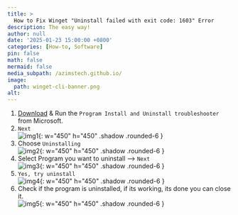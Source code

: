 ```yaml
---
title: >
  How to Fix Winget "Uninstall failed with exit code: 1603" Error
description: The easy way!
author: null
date: '2025-01-23 15:00:00 +0800'
categories: [How-to, Software]
pin: false
math: false
mermaid: false
media_subpath: /azimstech.github.io/
image:
  path: winget-cli-banner.png
alt:
---
```


1. [Download](https://support.microsoft.com/en-us/topic/fix-problems-that-block-programs-from-being-installed-or-removed-cca7d1b6-65a9-3d98-426b-e9f927e1eb4d) & Run the `Program Install and Uninstall troubleshooter` from Microsoft.  
2. `Next`  
  ![img1](troubleshooter1.png){: w="450" h="450" .shadow .rounded-6 }
3. Choose `Uninstalling`  
  ![img2](troubleshooter2.png){: w="450" h="450" .shadow .rounded-6 }
4. Select Program you want to uninstall --> `Next`  
  ![img3](troubleshooter3.png){: w="450" h="450" .shadow .rounded-6 }
5. `Yes, try uninstall`  
  ![img4](troubleshooter4.png){: w="450" h="450" .shadow .rounded-6 }
6. Check if the program is uninstalled, if its working, its done you can close it.  
  ![img5](troubleshooter5.png){: w="450" h="450" .shadow .rounded-6 }
